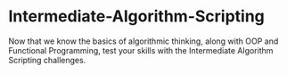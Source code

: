# Intermediate-Algorithm-Scripting
Now that we know the basics of algorithmic thinking, along with OOP and Functional Programming, test your skills with the Intermediate Algorithm Scripting challenges.
